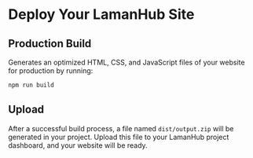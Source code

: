 # Deploy Your LamanHub Site

## Production Build

Generates an optimized HTML, CSS, and JavaScript files of your website for production by running:

```bash
npm run build
```

## Upload

After a successful build process, a file named `dist/output.zip` will be generated in your project. Upload this file to your LamanHub project dashboard, and your website will be ready.

